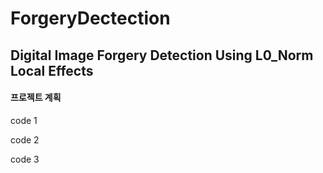 # ForgeryDectection

## Digital Image Forgery Detection Using L0_Norm Local Effects
 
#### 프로젝트 계획

code 1

   code 2
   
code 3
